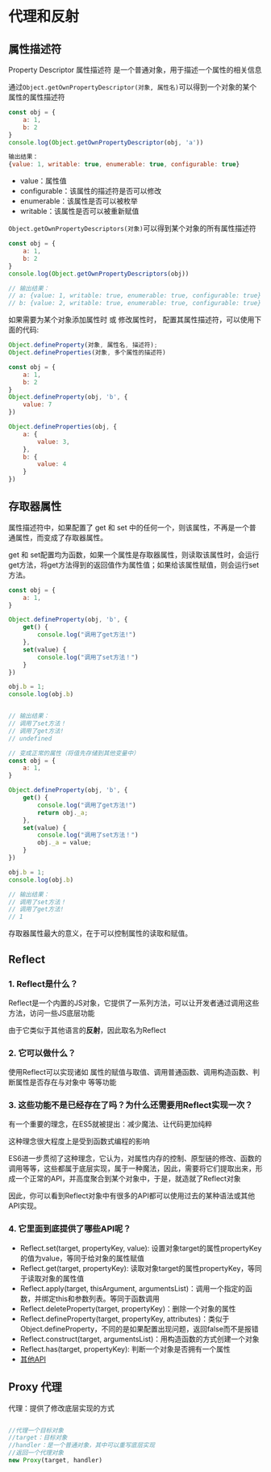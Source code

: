 # 代理和反射

## 属性描述符

Property Descriptor 属性描述符  是一个普通对象，用于描述一个属性的相关信息

通过```Object.getOwnPropertyDescriptor(对象, 属性名)```可以得到一个对象的某个属性的属性描述符

```javascript
const obj = {
    a: 1,
    b: 2
}
console.log(Object.getOwnPropertyDescriptor(obj, 'a'))

输出结果：
{value: 1, writable: true, enumerable: true, configurable: true}
```

- value：属性值
- configurable：该属性的描述符是否可以修改
- enumerable：该属性是否可以被枚举
- writable：该属性是否可以被重新赋值

```Object.getOwnPropertyDescriptors(对象)```可以得到某个对象的所有属性描述符

```javascript
const obj = {
    a: 1,
    b: 2
}
console.log(Object.getOwnPropertyDescriptors(obj))

// 输出结果：
// a: {value: 1, writable: true, enumerable: true, configurable: true}
// b: {value: 2, writable: true, enumerable: true, configurable: true}
```

如果需要为某个对象添加属性时 或 修改属性时， 配置其属性描述符，可以使用下面的代码:

```js
Object.defineProperty(对象, 属性名, 描述符);
Object.defineProperties(对象, 多个属性的描述符)
```

```javascript
const obj = {
    a: 1,
    b: 2
}
Object.defineProperty(obj, 'b', {
    value: 7
})

Object.defineProperties(obj, {
    a: {
        value: 3,
    },
    b: {
        value: 4
    }
})
```

## 存取器属性

属性描述符中，如果配置了 get 和 set 中的任何一个，则该属性，不再是一个普通属性，而变成了存取器属性。

get 和 set配置均为函数，如果一个属性是存取器属性，则读取该属性时，会运行get方法，将get方法得到的返回值作为属性值；如果给该属性赋值，则会运行set方法。
```javascript
const obj = {
    a: 1,
}

Object.defineProperty(obj, 'b', {
    get() {
        console.log("调用了get方法!")
    },
    set(value) {
        console.log("调用了set方法！")
    }
})

obj.b = 1;
console.log(obj.b)


// 输出结果：
// 调用了set方法！
// 调用了get方法!
// undefined
```

```javascript
// 变成正常的属性（将值先存储到其他变量中）
const obj = {
    a: 1,
}

Object.defineProperty(obj, 'b', {
    get() {
        console.log("调用了get方法!")
        return obj._a;
    },
    set(value) {
        console.log("调用了set方法！")
        obj._a = value;
    }
})

obj.b = 1;
console.log(obj.b)

// 输出结果：
// 调用了set方法！
// 调用了get方法!
// 1
```
存取器属性最大的意义，在于可以控制属性的读取和赋值。

## Reflect

### 1. Reflect是什么？

Reflect是一个内置的JS对象，它提供了一系列方法，可以让开发者通过调用这些方法，访问一些JS底层功能

由于它类似于其他语言的**反射**，因此取名为Reflect

### 2. 它可以做什么？

使用Reflect可以实现诸如 属性的赋值与取值、调用普通函数、调用构造函数、判断属性是否存在与对象中  等等功能

### 3. 这些功能不是已经存在了吗？为什么还需要用Reflect实现一次？

有一个重要的理念，在ES5就被提出：减少魔法、让代码更加纯粹

这种理念很大程度上是受到函数式编程的影响

ES6进一步贯彻了这种理念，它认为，对属性内存的控制、原型链的修改、函数的调用等等，这些都属于底层实现，属于一种魔法，因此，需要将它们提取出来，形成一个正常的API，并高度聚合到某个对象中，于是，就造就了Reflect对象

因此，你可以看到Reflect对象中有很多的API都可以使用过去的某种语法或其他API实现。

### 4. 它里面到底提供了哪些API呢？

- Reflect.set(target, propertyKey, value): 设置对象target的属性propertyKey的值为value，等同于给对象的属性赋值
- Reflect.get(target, propertyKey): 读取对象target的属性propertyKey，等同于读取对象的属性值
- Reflect.apply(target, thisArgument, argumentsList)：调用一个指定的函数，并绑定this和参数列表。等同于函数调用
- Reflect.deleteProperty(target, propertyKey)：删除一个对象的属性
- Reflect.defineProperty(target, propertyKey, attributes)：类似于Object.defineProperty，不同的是如果配置出现问题，返回false而不是报错
- Reflect.construct(target, argumentsList)：用构造函数的方式创建一个对象
- Reflect.has(target, propertyKey): 判断一个对象是否拥有一个属性
- [其他API](https://developer.mozilla.org/zh-CN/docs/Web/JavaScript/Reference/Global_Objects/Reflect)

## Proxy 代理

代理：提供了修改底层实现的方式

```js

//代理一个目标对象
//target：目标对象
//handler：是一个普通对象，其中可以重写底层实现
//返回一个代理对象
new Proxy(target, handler)
```





